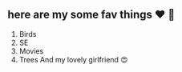 ## here are my some fav things :heart: :tada:

1. Birds
2. SE
3. Movies
4. Trees
And my lovely girlfriend 😍
